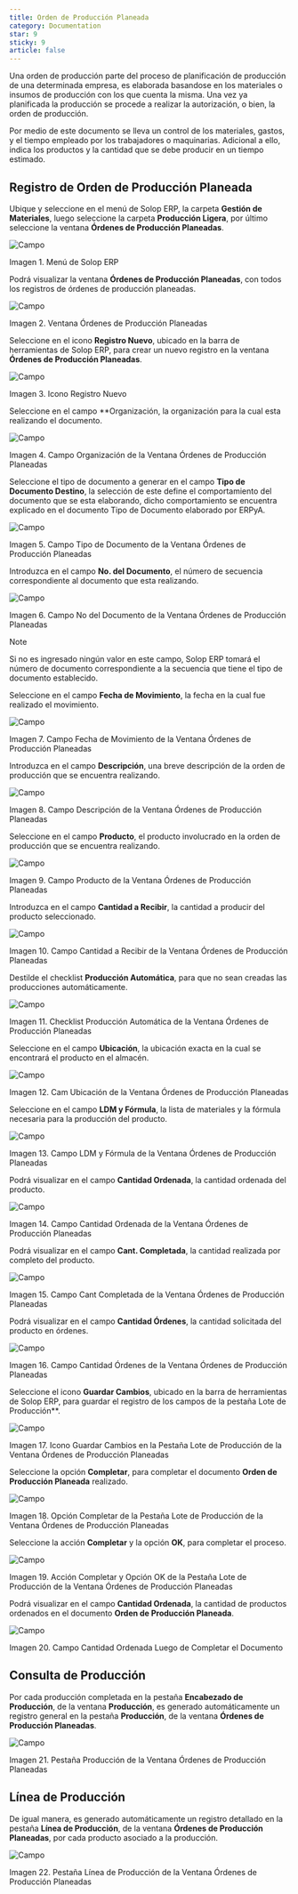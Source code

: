 ```yaml
---
title: Orden de Producción Planeada
category: Documentation
star: 9
sticky: 9
article: false
---
```


Una orden de producción parte del proceso de planificación de producción de una determinada empresa, es elaborada basandose en los materiales o insumos de producción con los que cuenta la misma. Una vez ya planificada la producción se procede a realizar la autorización, o bien, la orden de producción.

Por medio de este documento se lleva un control de los materiales, gastos, y el tiempo empleado por los trabajadores o maquinarias. Adicional a ello, indica los productos y la cantidad que se debe producir en un tiempo estimado.

## Registro de Orden de Producción Planeada

Ubique y seleccione en el menú de Solop ERP, la carpeta **Gestión de Materiales**, luego seleccione la carpeta **Producción Ligera**, por último seleccione la ventana **Órdenes de Producción Planeadas**.

![Campo](/assets/img/docs/production-management/prm-production-image55.png)

Imagen 1. Menú de Solop ERP

Podrá visualizar la ventana **Órdenes de Producción Planeadas**, con todos los registros de órdenes de producción planeadas.

![Campo](/assets/img/docs/production-management/prm-production-image56.png)

Imagen 2. Ventana Órdenes de Producción Planeadas

Seleccione en el icono **Registro Nuevo**, ubicado en la barra de herramientas de Solop ERP, para crear un nuevo registro en la ventana **Órdenes de Producción Planeadas**.

![Campo](/assets/img/docs/production-management/prm-production-image57.png)

Imagen 3. Icono Registro Nuevo

Seleccione en el campo \*\*Organización, la organización para la cual esta realizando el documento.

![Campo](/assets/img/docs/production-management/prm-production-image58.png)

Imagen 4. Campo Organización de la Ventana Órdenes de Producción Planeadas

Seleccione el tipo de documento a generar en el campo **Tipo de Documento Destino**, la selección de este define el comportamiento del documento que se esta elaborando, dicho comportamiento se encuentra explicado en el documento Tipo de Documento elaborado por ERPyA.

![Campo](/assets/img/docs/production-management/prm-production-image59.png)

Imagen 5. Campo Tipo de Documento de la Ventana Órdenes de Producción Planeadas

Introduzca en el campo **No. del Documento**, el número de secuencia correspondiente al documento que esta realizando.

![Campo](/assets/img/docs/production-management/prm-production-image60.png)

Imagen 6. Campo No del Documento de la Ventana Órdenes de Producción Planeadas

Note

Si no es ingresado ningún valor en este campo, Solop ERP tomará el número de documento correspondiente a la secuencia que tiene el tipo de documento establecido.

Seleccione en el campo **Fecha de Movimiento**, la fecha en la cual fue realizado el movimiento.

![Campo](/assets/img/docs/production-management/prm-production-image61.png)

Imagen 7. Campo Fecha de Movimiento de la Ventana Órdenes de Producción Planeadas

Introduzca en el campo **Descripción**, una breve descripción de la orden de producción que se encuentra realizando.

![Campo](/assets/img/docs/production-management/prm-production-image63.png)

Imagen 8. Campo Descripción de la Ventana Órdenes de Producción Planeadas

Seleccione en el campo **Producto**, el producto involucrado en la orden de producción que se encuentra realizando.

![Campo](/assets/img/docs/production-management/prm-production-image63.png)

Imagen 9. Campo Producto de la Ventana Órdenes de Producción Planeadas

Introduzca en el campo **Cantidad a Recibir**, la cantidad a producir del producto seleccionado.

![Campo](/assets/img/docs/production-management/prm-production-image64.png)

Imagen 10. Campo Cantidad a Recibir de la Ventana Órdenes de Producción Planeadas

Destilde el checklist **Producción Automática**, para que no sean creadas las producciones automáticamente.

![Campo](/assets/img/docs/production-management/prm-production-image65.png)

Imagen 11. Checklist Producción Automática de la Ventana Órdenes de Producción Planeadas

Seleccione en el campo **Ubicación**, la ubicación exacta en la cual se encontrará el producto en el almacén.

![Campo](/assets/img/docs/production-management/prm-production-image66.png)

Imagen 12. Cam Ubicación de la Ventana Órdenes de Producción Planeadas

Seleccione en el campo **LDM y Fórmula**, la lista de materiales y la fórmula necesaria para la producción del producto.

![Campo](/assets/img/docs/production-management/prm-production-image67.png)

Imagen 13. Campo LDM y Fórmula de la Ventana Órdenes de Producción Planeadas

Podrá visualizar en el campo **Cantidad Ordenada**, la cantidad ordenada del producto.

![Campo](/assets/img/docs/production-management/prm-production-image68.png)

Imagen 14. Campo Cantidad Ordenada de la Ventana Órdenes de Producción Planeadas

Podrá visualizar en el campo **Cant. Completada**, la cantidad realizada por completo del producto.

![Campo](/assets/img/docs/production-management/prm-production-image69.png)

Imagen 15. Campo Cant Completada de la Ventana Órdenes de Producción Planeadas

Podrá visualizar en el campo **Cantidad Órdenes**, la cantidad solicitada del producto en órdenes.

![Campo](/assets/img/docs/production-management/prm-production-image70.png)

Imagen 16. Campo Cantidad Órdenes de la Ventana Órdenes de Producción Planeadas

Seleccione el icono **Guardar Cambios**, ubicado en la barra de herramientas de Solop ERP, para guardar el registro de los campos de la pestaña Lote de Producción\*\*.

![Campo](/assets/img/docs/production-management/prm-production-image71.png)

Imagen 17. Icono Guardar Cambios en la Pestaña Lote de Producción de la Ventana Órdenes de Producción Planeadas

Seleccione la opción **Completar**, para completar el documento **Orden de Producción Planeada** realizado.

![Campo](/assets/img/docs/production-management/prm-production-image72.png)

Imagen 18. Opción Completar de la Pestaña Lote de Producción de la Ventana Órdenes de Producción Planeadas

Seleccione la acción **Completar** y la opción **OK**, para completar el proceso.

![Campo](/assets/img/docs/production-management/prm-production-image73.png)

Imagen 19. Acción Completar y Opción OK de la Pestaña Lote de Producción de la Ventana Órdenes de Producción Planeadas

Podrá visualizar en el campo **Cantidad Ordenada**, la cantidad de productos ordenados en el documento **Orden de Producción Planeada**.

![Campo](/assets/img/docs/production-management/prm-production-image74.png)

Imagen 20. Campo Cantidad Ordenada Luego de Completar el Documento

## Consulta de Producción

Por cada producción completada en la pestaña **Encabezado de Producción**, de la ventana **Producción**, es generado automáticamente un registro general en la pestaña **Producción**, de la ventana **Órdenes de Producción Planeadas**.

![Campo](/assets/img/docs/production-management/prm-production-image75.png)

Imagen 21. Pestaña Producción de la Ventana Órdenes de Producción Planeadas

## Línea de Producción

De igual manera, es generado automáticamente un registro detallado en la pestaña **Línea de Producción**, de la ventana **Órdenes de Producción Planeadas**, por cada producto asociado a la producción.

![Campo](/assets/img/docs/production-management/prm-production-image76.png)

Imagen 22. Pestaña Línea de Producción de la Ventana Órdenes de Producción Planeadas
